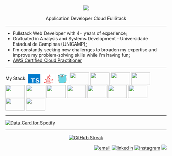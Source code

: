
<div align="center" >
  <img src="https://readme-typing-svg.herokuapp.com?font=Roboto&center=true&lines=Hi%2C+i'm+Robson+Fischer" />
</div>
<p align="center" >Application Developer Cloud FullStack
<hr />

- Fullstack Web Developer with 4+ years of experience;
- Gratuated in Analysis and Systems Development - Universidade Estadual de Campinas (UNICAMP);
-  I'm constantly seeking new challenges to broaden my expertise and improve my problem-solving skills while i'm having fun;
- <a href="https://www.credly.com/badges/2f94ac8f-da99-47ca-a118-aba9de814f8a?source=linked_in_profile">
  AWS Certified Cloud Practitioner
  </a>

<hr />

  My Stack: 
  <img align="center"  height="30" width="40" src="https://raw.githubusercontent.com/devicons/devicon/master/icons/typescript/typescript-plain.svg">
  <img align="center"  height="30" width="40" src="https://raw.githubusercontent.com/devicons/devicon/master/icons/java/java-plain.svg">
  <img align="center"  height="30" width="40" src="https://raw.githubusercontent.com/devicons/devicon/master/icons/go/go-original.svg">
  <img align="center" height="40" width="60" src="https://cdn.jsdelivr.net/gh/devicons/devicon/icons/react/react-original-wordmark.svg" />
  <img align="center" height="40" width="60" src="https://cdn.jsdelivr.net/gh/devicons/devicon/icons/nextjs/nextjs-original-wordmark.svg" />
  <img align="center" height="40" width="60" src="https://cdn.jsdelivr.net/gh/devicons/devicon/icons/nodejs/nodejs-original-wordmark.svg" />
  <img align="center" height="40" width="60" src="https://cdn.jsdelivr.net/gh/devicons/devicon/icons/spring/spring-original-wordmark.svg" />
  <img align="center" height="40" width="60" src="https://cdn.jsdelivr.net/gh/devicons/devicon/icons/docker/docker-original-wordmark.svg" />
  <img align="center" height="40" width="60" src="https://cdn.jsdelivr.net/gh/devicons/devicon/icons/kubernetes/kubernetes-plain-wordmark.svg" />
  <img align="center" height="40" width="60" src="https://cdn.jsdelivr.net/gh/devicons/devicon/icons/react/react-original.svg" />
  <img align="center" height="40" width="60" src="https://cdn.jsdelivr.net/gh/devicons/devicon/icons/postgresql/postgresql-original-wordmark.svg" />
  <img align="center" height="40" width="60" src="https://cdn.jsdelivr.net/gh/devicons/devicon/icons/mongodb/mongodb-plain-wordmark.svg" />
  <img align="center" height="40" width="60" src="https://cdn.jsdelivr.net/gh/devicons/devicon/icons/redis/redis-original.svg" />
  <img align="center" height="40" width="60" src="https://cdn.jsdelivr.net/gh/devicons/devicon/icons/rabbitmq/rabbitmq-original.svg" />
  <img align="center" height="40" width="60" src="https://cdn.jsdelivr.net/gh/devicons/devicon/icons/linux/linux-original.svg" />
  <img align="center" height="40" width="60" src="https://cdn.jsdelivr.net/gh/devicons/devicon/icons/amazonwebservices/amazonwebservices-plain-wordmark.svg" />

<hr />

<a href="https://data-card-for-spotify.herokuapp.com/card?user_id=22ebbk2ipti2nu4bqea43qzny">
  <img src="https://data-card-for-spotify.herokuapp.com/api/card?user_id=22ebbk2ipti2nu4bqea43qzny" alt="Data Card for Spotify">
</a>
<hr />


<div align="center">

[![GitHub Streak](http://github-readme-streak-stats.herokuapp.com?user=FischerRobson&theme=dracula&date_format=j%20M%5B%20Y%5D)](https://git.io/streak-stats)

</div>

<div align="right">
  <a href="mailto:fischerrobson@gmail.com"><img src="https://img.icons8.com/color/32/000000/gmail.png" alt="email"/></a>
  <a href="https://www.linkedin.com/in/robson-fischer"><img src="https://img.icons8.com/color/32/000000/linkedin.png" alt="linkedin"/></a>
  <a href="https://www.instagram.com/fischer_robson"><img src="https://img.icons8.com/color/32/000000/instagram-new.png" alt="instagram"/></a>
  <img src="https://dcbadge.vercel.app/api/shield/325048914661212162?style=flat" />
</div>
